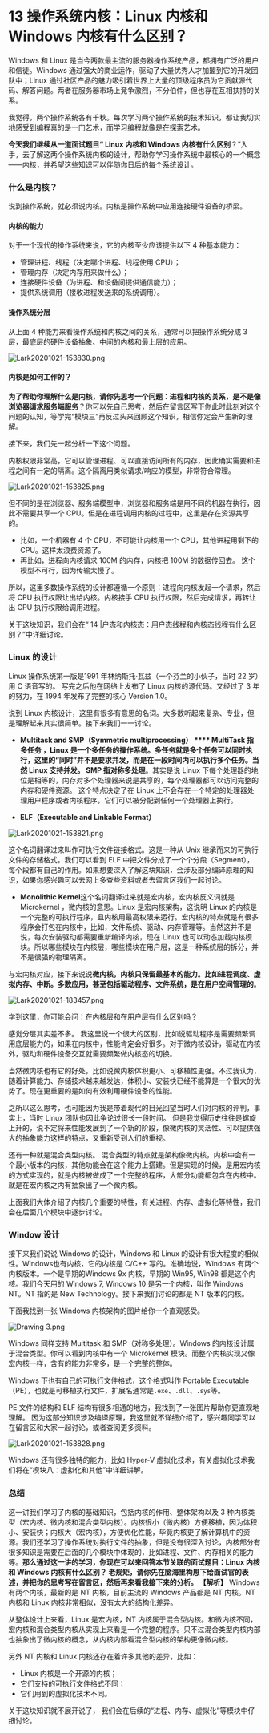 # 13 操作系统内核：Linux 内核和 Windows 内核有什么区别？

Windows 和 Linux 是当今两款最主流的服务器操作系统产品，都拥有广泛的用户和信徒。Windows 通过强大的商业运作，驱动了大量优秀人才加盟到它的开发团队中；Linux 通过社区产品的魅力吸引着世界上大量的顶级程序员为它贡献源代码、解答问题。两者在服务器市场上竞争激烈，不分伯仲，但也存在互相扶持的关系。

我觉得，两个操作系统各有千秋。每次学习两个操作系统的技术知识，都让我切实地感受到编程真的是一门艺术，而学习编程就像是在探索艺术。

**今天我们继续从一道面试题目“ Linux 内核和 Windows 内核有什么区别**？”入手，去了解这两个操作系统内核的设计，帮助你学习操作系统中最核心的一个概念——内核，并希望这些知识可以伴随你日后的每个系统设计。

### 什么是内核？

说到操作系统，就必须说内核。内核是操作系统中应用连接硬件设备的桥梁。

#### 内核的能力

对于一个现代的操作系统来说，它的内核至少应该提供以下 4 种基本能力：

- 管理进程、线程（决定哪个进程、线程使用 CPU）；
- 管理内存（决定内存用来做什么）；
- 连接硬件设备（为进程、和设备间提供通信能力）；
- 提供系统调用（接收进程发送来的系统调用）。

#### 操作系统分层

从上面 4 种能力来看操作系统和内核之间的关系，通常可以把操作系统分成 3 层，最底层的硬件设备抽象、中间的内核和最上层的应用。

![Lark20201021-153830.png](assets/CgqCHl-P5meAd3VdAAB1f7DWz-I273.png)

#### 内核是如何工作的？

**为了帮助你理解什么是内核，请你先思考一个问题：进程和内核的关系，是不是像浏览器请求服务端服务**？你可以先自己思考，然后在留言区写下你此时此刻对这个问题的认知，等学完“模块三”再反过头来回顾这个知识，相信你定会产生新的理解。

接下来，我们先一起分析一下这个问题。

内核权限非常高，它可以管理进程、可以直接访问所有的内存，因此确实需要和进程之间有一定的隔离。这个隔离用类似请求/响应的模型，非常符合常理。

![Lark20201021-153825.png](assets/CgqCHl-P5naAc5fsAABuTlhIQkw555.png)

但不同的是在浏览器、服务端模型中，浏览器和服务端是用不同的机器在执行，因此不需要共享一个 CPU。但是在进程调用内核的过程中，这里是存在资源共享的。

- 比如，一个机器有 4 个 CPU，不可能让内核用一个 CPU，其他进程用剩下的 CPU。这样太浪费资源了。
- 再比如，进程向内核请求 100M 的内存，内核把 100M 的数据传回去。 这个模型不可行，因为传输太慢了。

所以，这里多数操作系统的设计都遵循一个原则：进程向内核发起一个请求，然后将 CPU 执行权限让出给内核。内核接手 CPU 执行权限，然后完成请求，再转让出 CPU 执行权限给调用进程。

关于这块知识，我们会在“ 14 |户态和内核态：用户态线程和内核态线程有什么区别？”中详细讨论。

### Linux 的设计

Linux 操作系统第一版是1991 年林纳斯托·瓦兹（一个芬兰的小伙子，当时 22 岁）用 C 语音写的。 写完之后他在网络上发布了 Linux 内核的源代码。又经过了 3 年的努力，在 1994 年发布了完整的核心 Version 1.0。

说到 Linux 内核设计，这里有很多有意思的名词。大多数听起来复杂、专业，但是理解起来其实很简单。接下来我们一一讨论。

- **Multitask and SMP（Symmetric multiprocessing） **** MultiTask 指多任务 **，Linux 是一个多任务的操作系统。多任务就是多个任务可以同时执行，这里的“同时”并不是要求并发，而是在一段时间内可以执行多个任务。当然 Linux 支持并发。** SMP 指对称多处理**。其实是说 Linux 下每个处理器的地位是相等的，内存对多个处理器来说是共享的，每个处理器都可以访问完整的内存和硬件资源。 这个特点决定了在 Linux 上不会存在一个特定的处理器处理用户程序或者内核程序，它们可以被分配到任何一个处理器上执行。

- **ELF（Executable and Linkable Format）**

![Lark20201021-153821.png](assets/Ciqc1F-P5pOAeET-AAEzXOQTzbA445.png)

这个名词翻译过来叫作可执行文件链接格式。这是一种从 Unix 继承而来的可执行文件的存储格式。我们可以看到 ELF 中把文件分成了一个个分段（Segment），每个段都有自己的作用。如果想要深入了解这块知识，会涉及部分编译原理的知识，如果你感兴趣可以去网上多查些资料或者去留言区我们一起讨论。

- **Monolithic Kernel**这个名词翻译过来就是宏内核，宏内核反义词就是 Microkernel ，微内核的意思。Linux 是宏内核架构，这说明 Linux 的内核是一个完整的可执行程序，且内核用最高权限来运行。宏内核的特点就是有很多程序会打包在内核中，比如，文件系统、驱动、内存管理等。当然这并不是说，每次安装驱动都需要重新编译内核，现在 Linux 也可以动态加载内核模块。所以哪些模块在内核层，哪些模块在用户层，这是一种系统层的拆分，并不是很强的物理隔离。

与宏内核对应，接下来说说**微内核，内核只保留最基本的能力。比如进程调度、虚拟内存、中断。多数应用，甚至包括驱动程序、文件系统，是在用户空间管理的**。

![Lark20201021-183457.png](assets/CgqCHl-QEKSAYD22AAFXRfj1rsA581.png)

学到这里，你可能会问：在内核层和在用户层有什么区别吗？

感觉分层其实差不多。 我这里说一个很大的区别，比如说驱动程序是需要频繁调用底层能力的，如果在内核中，性能肯定会好很多。对于微内核设计，驱动在内核外，驱动和硬件设备交互就需要频繁做内核态的切换。

当然微内核也有它的好处，比如说微内核体积更小、可移植性更强。不过我认为，随着计算能力、存储技术越来越发达，体积小、安装快已经不能算是一个很大的优势了。现在更重要的是如何有效利用硬件设备的性能。

之所以这么思考，也可能因为我是带着现代的目光回望当时人们对内核的评判，事实上，当时 Linux 团队也因此争论过很长一段时间。 但是我觉得历史往往是螺旋上升的，说不定将来性能发展到了一个新的阶段，像微内核的灵活性、可以提供强大的抽象能力这样的特点，又重新受到人们的重视。

还有一种就是混合类型内核。 混合类型的特点就是架构像微内核，内核中会有一个最小版本的内核，其他功能会在这个能力上搭建。但是实现的时候，是用宏内核的方式实现的，就是内核被做成了一个完整的程序，大部分功能都包含在内核中。就是在宏内核之内有抽象出了一个微内核。

上面我们大体介绍了内核几个重要的特性，有关进程、内存、虚拟化等特性，我们会在后面几个模块中逐步讨论。

### Window 设计

接下来我们说说 Windows 的设计，Windows 和 Linux 的设计有很大程度的相似性。Windows也有内核，它的内核是 C/C++ 写的。准确地说，Windows 有两个内核版本。一个是早期的Windows 9x 内核，早期的 Win95, Win98 都是这个内核。我们今天用的 Windows 7, Windows 10 是另一个内核，叫作 Windows NT。NT 指的是 New Technology。接下来我们讨论的都是 NT 版本的内核。

下面我找到一张 Windows 内核架构的图片给你一个直观感受。

![Drawing 3.png](assets/Ciqc1F-P5suAH9CJAAFl4zKFbJc816.png)

Windows 同样支持 Multitask 和 SMP（对称多处理）。Windows 的内核设计属于混合类型。你可以看到内核中有一个 Microkernel 模块。而整个内核实现又像宏内核一样，含有的能力非常多，是一个完整的整体。

Windows 下也有自己的可执行文件格式，这个格式叫作 Portable Executable（PE），也就是可移植执行文件，扩展名通常是`.exe`、`.dll`、`.sys`等。

PE 文件的结构和 ELF 结构有很多相通的地方，我找到了一张图片帮助你更直观地理解。 因为这部分知识涉及编译原理，我这里就不详细介绍了，感兴趣同学可以在留言区和大家一起讨论，或者查阅更多资料。

![Lark20201021-153828.png](assets/CgqCHl-P5ySAAg5CAACF0kTmx_k209.png)

Windows 还有很多独特的能力，比如 Hyper-V 虚拟化技术，有关虚拟化技术我们将在“模块八：虚拟化和其他”中详细讲解。

### 总结

这一讲我们学习了内核的基础知识，包括内核的作用、整体架构以及 3 种内核类型（宏内核、微内核和混合类型内核）。内核很小（微内核）方便移植，因为体积小、安装快；内核大（宏内核），方便优化性能，毕竟内核更了解计算机中的资源。我们还学习了操作系统对执行文件的抽象，但是没有很深入讨论，内核部分有很多知识是需要在后面的几个模块中体现的，比如进程、文件、内存相关的能力等。**那么通过这一讲的学习，你现在可以来回答本节关联的面试题目：Linux 内核和 Windows 内核有什么区别？ **老规矩，请你先在脑海里构思下给面试官的表述，并把你的思考写在留言区，然后再来看我接下来的分析。** 【解析】** Windows 有两个内核，最新的是 NT 内核，目前主流的 Windows 产品都是 NT 内核。NT 内核和 Linux 内核非常相似，没有太大的结构化差异。

从整体设计上来看，Linux 是宏内核，NT 内核属于混合型内核。和微内核不同，宏内核和混合类型内核从实现上来看是一个完整的程序。只不过混合类型内核内部也抽象出了微内核的概念，从内核内部看混合型内核的架构更像微内核。

另外 NT 内核和 Linux 内核还存在着许多其他的差异，比如：

- Linux 内核是一个开源的内核；
- 它们支持的可执行文件格式不同；
- 它们用到的虚拟化技术不同。

关于这块知识就不展开说了， 我们会在后续的“进程、内存、虚拟化”等模块中仔细讨论。
